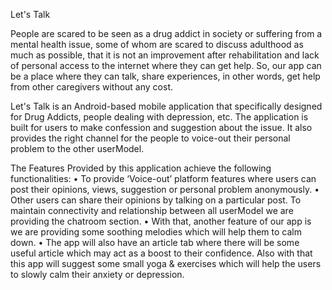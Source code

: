 ﻿Let's Talk

People are scared to be seen as a drug addict in society or suffering from a mental health issue, some of whom are scared to discuss adulthood as much as possible, that it is not an improvement after rehabilitation and lack of personal access to the internet where they can get help. 
So, our app can be a place where they can talk, share experiences, in other words, get help from other caregivers without any cost.


Let's Talk is an Android-based mobile application that specifically designed for Drug Addicts, people dealing with depression, etc. 
The application is built for users to make confession and suggestion about the issue. It also provides the right channel for the people to voice-out their personal problem to the other userModel. 

The Features Provided by this application achieve the following functionalities:
• To provide ‘Voice-out’ platform features where users can post their opinions, views, suggestion or personal problem anonymously. 
• Other users can share their opinions by talking on a particular post. To maintain connectivity and relationship  between all userModel we are providing the chatroom section.
• With that, another feature of our app is we are providing some soothing melodies which will help them to calm down. 
• The app will also have an article tab where there will be some useful article which may act as a boost to their confidence. Also with that this app will suggest some small yoga & exercises which will help the users to slowly calm their anxiety or depression.


